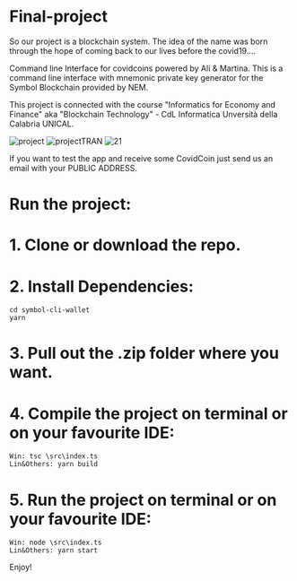 # Final-project
So our project is a blockchain system. The idea of the name was born through the hope of coming back to our lives before the covid19....

Command line Interface for covidcoins powered by Ali & Martina. 
This is a command line interface with mnemonic private key generator for the Symbol Blockchain provided by NEM. 

This project is connected with the course "Informatics for Economy and Finance" aka "Blockchain Technology" - CdL Informatica Unversità della Calabria UNICAL.

![project](https://user-images.githubusercontent.com/66486002/86897903-5351f280-c108-11ea-910f-ec600ee69499.png)
![projectTRAN](https://user-images.githubusercontent.com/66486002/86897920-56e57980-c108-11ea-82b6-c8283174b083.png)
![21](https://user-images.githubusercontent.com/66486002/86897928-58af3d00-c108-11ea-81b5-5629596a0c5a.png)

If you want to test the app and receive some CovidCoin just send us an email with your PUBLIC ADDRESS.

# Run the project:

# 1. Clone or download the repo.

# 2. Install Dependencies:

    cd symbol-cli-wallet
    yarn

# 3. Pull out the .zip folder where you want.

# 4. Compile the project on terminal or on your favourite IDE:

    Win: tsc \src\index.ts
    Lin&Others: yarn build

# 5. Run the project on terminal or on your favourite IDE:

    Win: node \src\index.ts
    Lin&Others: yarn start

Enjoy!
